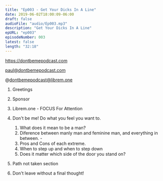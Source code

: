```yaml
---
title: "Ep003 - Get Your Dicks In A Line"
date: 2019-06-02T18:00:09-06:00
draft: false
audioFile: "audio/Ep003.mp3"
description: "Get Your Dicks In A Line"
epURL: "ep003"
episodeNumber: 003
latest: false
length: "32:18"
---
```


https://dontbemepodcast.com

paul@dontbemepodcast.com

@dontbemepodcast@librem.one

1. Greetings

1. Sponsor
2. Librem.one - FOCUS For Attention
1. Don't be me! Do what you feel you want to.
    1. What does it mean to be a man?
    2.  Diference between manly man and feminine man, and everything in between. - 
    3.  Pros and Cons of each extreme.
    4.  When to step up and when to step down
    5.  Does it matter which side of the door you stand on?
1. Path not taken section
1. Don't leave without a final thought!